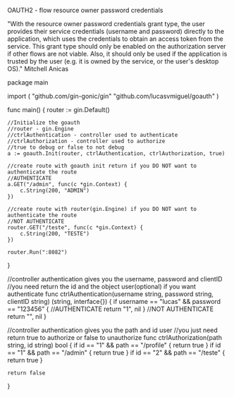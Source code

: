 OAUTH2 - flow resource owner password credentials

"With the resource owner password credentials grant type, the user provides their service credentials (username and password) directly to the application, which uses the credentials to obtain an access token from the service. This grant type should only be enabled on the authorization server if other flows are not viable. Also, it should only be used if the application is trusted by the user (e.g. it is owned by the service, or the user's desktop OS)." Mitchell Anicas

  package main

  import (
  	"github.com/gin-gonic/gin"
  	"github.com/lucasvmiguel/goauth"
  )

  func main() {
  	router := gin.Default()

  	//Initialize the goauth
  	//router - gin.Engine
  	//ctrlAuthentication - controller used to authenticate
  	//ctrlAuthorization - controller used to authorize
    //true to debug or false to not debug
  	a := goauth.Init(router, ctrlAuthentication, ctrlAuthorization, true)

  	//create route with goauth init return if you DO NOT want to authenticate the route
  	//AUTHENTICATE
  	a.GET("/admin", func(c *gin.Context) {
  		c.String(200, "ADMIN")
  	})

  	//create route with router(gin.Engine) if you DO NOT want to authenticate the route
  	//NOT AUTHENTICATE
  	router.GET("/teste", func(c *gin.Context) {
  		c.String(200, "TESTE")
  	})

  	router.Run(":8082")
  }

  //controller authentication gives you the username, password and clientID
  //you need return the id and the object user(optional) if you want authenticate
  func ctrlAuthentication(username string, password string, clientID string) (string, interface{}) {
  	if username == "lucas" && password == "123456" {
  		//AUTHENTICATE
  		return "1", nil
  	}
  	//NOT AUTHENTICATE
  	return "", nil
  }

  //controller authentication gives you the path and id user
  //you just need return true to authorize or false to unauthorize
  func ctrlAuthorization(path string, id string) bool {
  	if id == "1" && path == "/profile" {
  		return true
  	}
  	if id == "1" && path == "/admin" {
  		return true
  	}
  	if id == "2" && path == "/teste" {
  		return true
  	}

  	return false
  }
